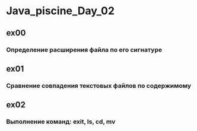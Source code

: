 # Java_piscine_Day_02

<h2>ex00</h2>
<h3>Определение расширения файла по его сигнатуре</h3>
<h2>ex01</h2>
<h3>Сравнение совпадения текстовых файлов по содержимому</h3>
<h2>ex02</h2>
<h3>Выполнение команд: exit, ls, cd, mv</h3>